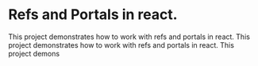 # Refs and Portals in react.

This project demonstrates how to work with refs and portals in react.
This project demonstrates how to work with refs and portals in react.
This project demons